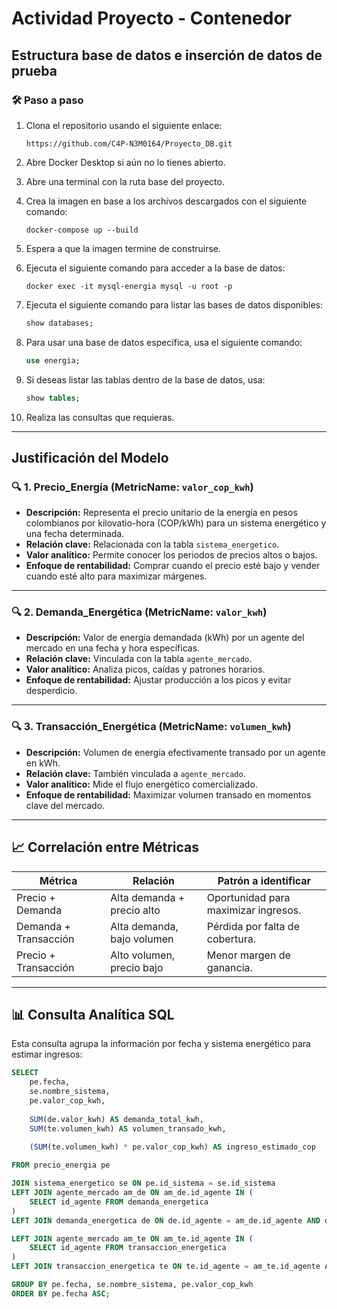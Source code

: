 # Actividad Proyecto - Contenedor

## Estructura base de datos e inserción de datos de prueba

### 🛠️ Paso a paso

1. Clona el repositorio usando el siguiente enlace:

   ```
   https://github.com/C4P-N3M0164/Proyecto_DB.git
   ```

2. Abre Docker Desktop si aún no lo tienes abierto.
3. Abre una terminal con la ruta base del proyecto.
4. Crea la imagen en base a los archivos descargados con el siguiente comando:

   ```
   docker-compose up --build
   ```

5. Espera a que la imagen termine de construirse.
6. Ejecuta el siguiente comando para acceder a la base de datos:

   ```
   docker exec -it mysql-energia mysql -u root -p
   ```

7. Ejecuta el siguiente comando para listar las bases de datos disponibles:

   ```sql
   show databases;
   ```

8. Para usar una base de datos específica, usa el siguiente comando:

   ```sql
   use energia;
   ```

9. Si deseas listar las tablas dentro de la base de datos, usa:

   ```sql
   show tables;
   ```

10. Realiza las consultas que requieras.

---

## Justificación del Modelo

### 🔍 1. Precio_Energía (MetricName: `valor_cop_kwh`)

- **Descripción:** Representa el precio unitario de la energía en pesos colombianos por kilovatio-hora (COP/kWh) para un sistema energético y una fecha determinada.
- **Relación clave:** Relacionada con la tabla `sistema_energetico`.
- **Valor analítico:** Permite conocer los periodos de precios altos o bajos.
- **Enfoque de rentabilidad:** Comprar cuando el precio esté bajo y vender cuando esté alto para maximizar márgenes.

---

### 🔍 2. Demanda_Energética (MetricName: `valor_kwh`)

- **Descripción:** Valor de energía demandada (kWh) por un agente del mercado en una fecha y hora específicas.
- **Relación clave:** Vinculada con la tabla `agente_mercado`.
- **Valor analítico:** Analiza picos, caídas y patrones horarios.
- **Enfoque de rentabilidad:** Ajustar producción a los picos y evitar desperdicio.

---

### 🔍 3. Transacción_Energética (MetricName: `volumen_kwh`)

- **Descripción:** Volumen de energía efectivamente transado por un agente en kWh.
- **Relación clave:** También vinculada a `agente_mercado`.
- **Valor analítico:** Mide el flujo energético comercializado.
- **Enfoque de rentabilidad:** Maximizar volumen transado en momentos clave del mercado.

---

## 📈 Correlación entre Métricas

| Métrica               | Relación                    | Patrón a identificar                          |
|-----------------------|-----------------------------|-----------------------------------------------|
| Precio + Demanda      | Alta demanda + precio alto  | Oportunidad para maximizar ingresos.          |
| Demanda + Transacción | Alta demanda, bajo volumen  | Pérdida por falta de cobertura.               |
| Precio + Transacción  | Alto volumen, precio bajo   | Menor margen de ganancia.                     |

---

## 📊 Consulta Analítica SQL

Esta consulta agrupa la información por fecha y sistema energético para estimar ingresos:

```sql
SELECT 
    pe.fecha,
    se.nombre_sistema,
    pe.valor_cop_kwh,
    
    SUM(de.valor_kwh) AS demanda_total_kwh,
    SUM(te.volumen_kwh) AS volumen_transado_kwh,
    
    (SUM(te.volumen_kwh) * pe.valor_cop_kwh) AS ingreso_estimado_cop

FROM precio_energia pe

JOIN sistema_energetico se ON pe.id_sistema = se.id_sistema
LEFT JOIN agente_mercado am_de ON am_de.id_agente IN (
    SELECT id_agente FROM demanda_energetica
)
LEFT JOIN demanda_energetica de ON de.id_agente = am_de.id_agente AND de.fecha = pe.fecha

LEFT JOIN agente_mercado am_te ON am_te.id_agente IN (
    SELECT id_agente FROM transaccion_energetica
)
LEFT JOIN transaccion_energetica te ON te.id_agente = am_te.id_agente AND te.fecha = pe.fecha

GROUP BY pe.fecha, se.nombre_sistema, pe.valor_cop_kwh
ORDER BY pe.fecha ASC;
```
